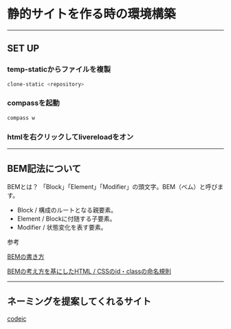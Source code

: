 # 静的サイトを作る時の環境構築

---------------------------------------------
## SET UP
### temp-staticからファイルを複製
```zsh
clone-static <repository>
```
### compassを起動
```zsh
compass w
```
### htmlを右クリックしてlivereloadをオン

---------------------------------------------

## BEM記法について
BEMとは？
「Block」「Element」「Modifier」の頭文字。BEM（ベム）と呼びます。

- Block / 構成のルートとなる親要素。
- Element / Blockに付随する子要素。
- Modifier / 状態変化を表す要素。

参考

[BEMの書き方](https://qiita.com/mame_hashbill/items/81267a7ec498ff113a3b)

[BEMの考え方を基にしたHTML / CSSのid・classの命名規則](https://qiita.com/kitaro0729/items/3189ded5647475bc2ae7)

---------------------------------------------

## ネーミングを提案してくれるサイト
[codeic](https://codic.jp/engine)
